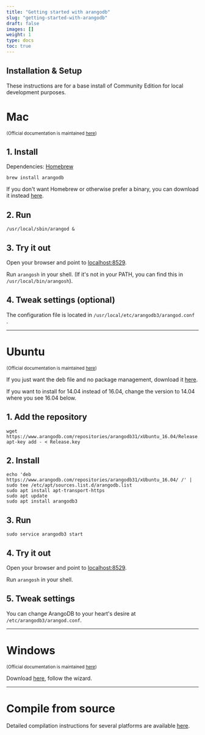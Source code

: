 ```yaml
---
title: "Getting started with arangodb"
slug: "getting-started-with-arangodb"
draft: false
images: []
weight: 1
type: docs
toc: true
---
```


## Installation & Setup
These instructions are for a base install of Community Edition for local development purposes.

# Mac

<sup>(Official documentation is maintained [here][1])</sup>

## 1. Install

Dependencies: [Homebrew][2]


```
brew install arangodb
```

If you don't want Homebrew or otherwise prefer a binary, you can download it instead [here][3].

## 2. Run

```
/usr/local/sbin/arangod &
```

## 3. Try it out

Open your browser and point to [localhost:8529][4].

Run `arangosh` in your shell. (If it's not in your PATH, you can find this in 
`/usr/local/bin/arangosh`).


## 4. Tweak settings (optional)

The configuration file is located in `/usr/local/etc/arangodb3/arangod.conf
`.


----------


# Ubuntu 

<sup>(Official documentation is maintained [here][5])</sup>

If you just want the deb file and no package management, download it [here][6].

If you want to install for 14.04 instead of 16.04, change the version to 14.04 where you see 16.04 below.

## 1. Add the repository

```
wget https://www.arangodb.com/repositories/arangodb31/xUbuntu_16.04/Release.key
apt-key add - < Release.key
```

## 2. Install
```
echo 'deb https://www.arangodb.com/repositories/arangodb31/xUbuntu_16.04/ /' | sudo tee /etc/apt/sources.list.d/arangodb.list
sudo apt install apt-transport-https
sudo apt update
sudo apt install arangodb3
```

## 3. Run

```
sudo service arangodb3 start
```

## 4. Try it out
 
Open your browser and point to [localhost:8529][4].

Run `arangosh` in your shell.

## 5. Tweak settings

You can change ArangoDB to your heart's desire at `/etc/arangodb3/arangod.conf`.

----------


# Windows
<sup>(Official documentation is maintained [here][7])</sup>

Download [here][8], follow the wizard. 


----------

# Compile from source

Detailed compilation instructions for several platforms are available [here][9].


  [1]: https://docs.arangodb.com/3.1/Manual/GettingStarted/Installing/MacOSX.html
  [2]: https://brew.sh/
  [3]: https://www.arangodb.com/download-major/macosx/
  [4]: http://localhost:8529 "localhost:8529"
  [5]: https://docs.arangodb.com/3.1/Manual/GettingStarted/Installing/Linux.html
  [6]: https://www.arangodb.com/download-major/Ubuntu/
  [7]: https://docs.arangodb.com/3.0/Manual/GettingStarted/Installing/Windows.html
  [8]: https://www.arangodb.com/download-major/windows/
  [9]: https://docs.arangodb.com/3.1/cookbook/Compiling/

